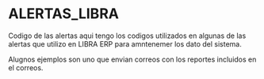 # ALERTAS_LIBRA
Codigo de las alertas 
aqui tengo los codigos utilizados en algunas de las alertas que utilizo en LIBRA ERP para amntenemer los dato del sistema.

Alugnos ejemplos son uno que envian correos con los reportes incluidos en el correos.
